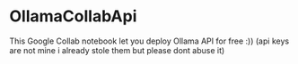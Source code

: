 # OllamaCollabApi
This Google Collab notebook let you deploy Ollama API for free :))
(api keys are not mine i already stole them but please dont abuse it)
